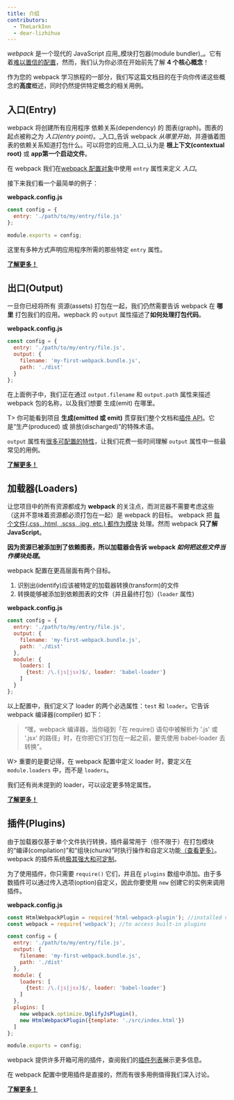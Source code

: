 ```yaml
---
title: 介绍
contributors:
  - TheLarkInn
  - dear-lizhihua
---
```


*webpack* 是一个现代的 JavaScript 应用_模块打包器(module bundler)_。它有着[难以置信的配置](/configuration)，然而，我们认为你必须在开始前先了解 **4 个核心概念**！

作为您的 webpack 学习旅程的一部分，我们写这篇文档目的在于向你传递这些概念的**高度**概述，同时仍然提供特定概念的相关用例。

## 入口(Entry)

webpack 将创建所有应用程序 依赖关系(dependency) 的 图表(graph)。图表的起点被称之为 _入口(entry point)_。_入口_告诉 webpack _从哪里开始_，并遵循着图表的依赖关系知道打包什么。可以将您的应用_入口_认为是 **根上下文(contextual root)** 或 **app第一个启动文件**。

在 webpack 我们在[webpack 配置对象](/configuration)中使用 `entry` 属性来定义 _入口_。

接下来我们看一个最简单的例子：

**webpack.config.js**

```javascript
const config = {
  entry: './path/to/my/entry/file.js'
};

module.exports = config;
```

这里有多种方式声明应用程序所需的那些特定 `entry` 属性。

[**了解更多！**](/concepts/entry-points)

## 出口(Output)

一旦你已经将所有 资源(assets) 打包在一起，我们仍然需要告诉 webpack 在 **哪里** 打包我们的应用。wepback 的 `output` 属性描述了**如何处理打包代码**。

**webpack.config.js**

```javascript
const config = {
  entry: './path/to/my/entry/file.js',
  output: {
    filename: 'my-first-webpack.bundle.js',
    path: './dist'
  }
};
```

在上面例子中，我们正在通过 `output.filename` 和 `output.path` 属性来描述 webpack 包的名称，以及我们想要 生成(emit) 在哪里。

T> 你可能看到项目 **生成(emitted 或 emit)** 贯穿我们整个文档和[插件 API](/api/plugins)。它是“生产(produced) 或 排放(discharged)”的特殊术语。

 `output` 属性有[很多可配置的特性](/configuration)，让我们花费一些时间理解 `output` 属性中一些最常见的用例。

[**了解更多！**](/concepts/output)


## 加载器(Loaders)

让您项目中的所有资源都成为 **webpack** 的关注点，而浏览器不需要考虑这些（这并不意味着资源都必须打包在一起）是 webpack 的目标。 webpack 把 [每个文件(.css, .html, .scss, .jpg, etc.) 都作为模块](/concepts/modules) 处理。然而 webpack **只了解 JavaScript**。

**因为资源已被添加到了依赖图表，所以加载器会告诉 webpack _如何把这些文件当作模块处理_。**

webpack 配置在更高层面有两个目标。

1. 识别出(identify)应该被特定的加载器转换(transform)的文件
2. 转换能够被添加到依赖图表的文件（并且最终打包）(`loader` 属性)

**webpack.config.js**

```javascript
const config = {
  entry: './path/to/my/entry/file.js',
  output: {
    filename: 'my-first-webpack.bundle.js',
    path: './dist'
  },
  module: {
    loaders: [
      {test: /\.(js|jsx)$/, loader: 'babel-loader'}
    ]
  }
};
```

以上配置中，我们定义了 loader 的两个必选属性：`test` 和 `loader`。它告诉 webpack 编译器(compiler) 如下：

> “嘿，webpack 编译器，当你碰到「在 require() 语句中被解析为 '.js' 或 '.jsx' 的路径」时，在你把它们打包在一起之前，要先使用 babel-loader 去转换”。

W> 重要的是要记得，在 webpack 配置中定义 loader 时，要定义在 `module.loaders` 中，而不是 `loaders`。

我们还有尚未提到的 loader，可以设定更多特定属性。

[**了解更多！**](/concepts/loaders)

## 插件(Plugins)

由于加载器仅基于单个文件执行转换，插件最常用于（但不限于）在打包模块的“编译(compilation)”和“组块(chunk)”时执行操作和自定义功能[（查看更多）](/concepts/plugins)。webpack 的插件系统[极其强大和可定制](/api/plugins)。

为了使用插件，你只需要 `require()` 它们，并且在 `plugins` 数组中添加。由于多数插件可以通过传入选项(option)自定义，因此你要使用 `new` 创建它的实例来调用插件。

**webpack.config.js**

```javascript
const HtmlWebpackPlugin = require('html-webpack-plugin'); //installed via npm
const webpack = require('webpack'); //to access built-in plugins

const config = {
  entry: './path/to/my/entry/file.js',
  output: {
    filename: 'my-first-webpack.bundle.js',
    path: './dist'
  },
  module: {
    loaders: [
      {test: /\.(js|jsx)$/, loader: 'babel-loader'}
    ]
  },
  plugins: [
    new webpack.optimize.UglifyJsPlugin(),
    new HtmlWebpackPlugin({template: './src/index.html'})
  ]
};

module.exports = config;
```

webpack 提供许多开箱可用的插件，查阅我们的[插件列表](https://webpack.github.io/docs/list-of-plugins.html)展示更多信息。

在 webpack 配置中使用插件是直接的，然而有很多用例值得我们深入讨论。

[**了解更多！**](/concepts/plugins)
